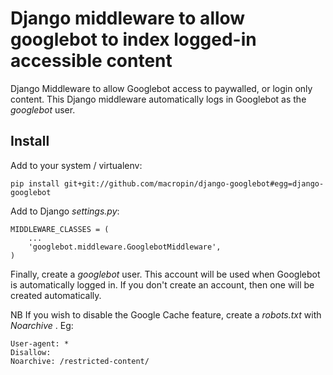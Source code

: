# Django middleware to allow googlebot to index logged-in accessible content

Django Middleware to allow Googlebot access to paywalled, or login only content. 
This Django middleware automatically logs in Googlebot as the _googlebot_ user.

## Install

Add to your system / virtualenv:

    pip install git+git://github.com/macropin/django-googlebot#egg=django-googlebot

Add to Django _settings.py_:

    MIDDLEWARE_CLASSES = (
        ...
        'googlebot.middleware.GooglebotMiddleware',
    )

Finally, create a _googlebot_ user. This account will be used when Googlebot is automatically logged in.
If you don't create an account, then one will be created automatically.

NB If you wish to disable the Google Cache feature, create a _robots.txt_ with _Noarchive_ . Eg:

    User-agent: *
    Disallow:
    Noarchive: /restricted-content/
